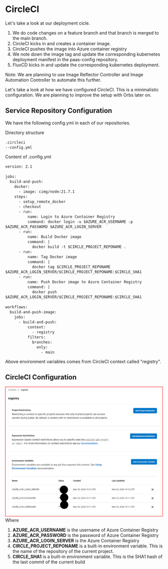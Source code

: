 # CircleCI

Let's take a look at our deployment cicle. 
1. We do code changes on a feature branch and that branch is merged to the main branch.
2. CircleCI kicks in and creates a container image.
3. CircleCI pushes the image into Azure container registry
4. We note down the image tag and update the corresponding kubernetes deployment manifest in the paas-config repository.
5. FluxCD kicks in and update the corresponding kubernetes deployment.

Note: We are planning to use Image Reflector Controller and Image Automation Controller to automate this further. 

Let's take a look at how we have configured CircleCI. This is a minimalistic configuration. We are planning to improve the setup with Orbs later on. 

## Service Repository Configuration

We have the following config.yml in each of our repositories. 

Directory structure
```
.circleci
--config.yml
```

Content of .config.yml
```
version: 2.1

jobs:
  build-and-push:
    docker:
      - image: cimg/node:21.7.1
    steps:
      - setup_remote_docker
      - checkout
      - run:
          name: Login to Azure Container Registry
          command: docker login -u $AZURE_ACR_USERNAME -p $AZURE_ACR_PASSWORD $AZURE_ACR_LOGIN_SERVER
      - run:
          name: Build Docker image
          command: |
            docker build -t $CIRCLE_PROJECT_REPONAME .
      - run:
          name: Tag Docker image
          command: |
            docker tag $CIRCLE_PROJECT_REPONAME $AZURE_ACR_LOGIN_SERVER/$CIRCLE_PROJECT_REPONAME:$CIRCLE_SHA1
      - run:
          name: Push Docker image to Azure Container Registry
          command: |
            docker push $AZURE_ACR_LOGIN_SERVER/$CIRCLE_PROJECT_REPONAME:$CIRCLE_SHA1

workflows:
  build-and-push-image:
    jobs:
      - build-and-push:
          context:
            - registry
          filters:
            branches:
              only:
                - main
```
Above environment variables comes from CircleCI context called "registry". 

## CircleCI Configuration

![Alt text](../images/circleci.png?raw=true "Context")
Where

1. **AZURE_ACR_USERNAME** is the username of Azure Container Registry
2. **AZURE_ACR_PASSWORD** is the password of Azure Container Registry
3. **AZURE_ACR_LOGIN_SERVER** is the Azure Container Registry
4. **CIRCLE_PROJECT_REPONAME** is a built-in environment variable. This is the name of the repository of the current project.
5. **CIRCLE_SHA1** is a built-in environment variable. This is the SHA1 hash of the last commit of the current build

